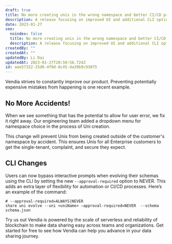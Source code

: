 ```yaml
---
draft: true
title: No more creating unis in the wrong namespace and better CI/CD process
description: A release focusing on improved UI and additional CLI options
date: 2023-01-27
seo:
  noindex: false
  title: No more creating unis in the wrong namespace and better CI/CD process
  description: A release focusing on improved UI and additional CLI options
createdBy: ""
createdAt: ""
updatedBy: Li Dai
updatedAt: 2023-01-27T20:50:56.724Z
id: aae57332-15d6-4f0d-8c45-da39b9c93075
---
```


Vendia strives to constantly improve our product. Preventing potentially expensive mistakes from happening is one recent example. 

## No More Accidents!
When we see something that has the potential to allow for user error, we fix it right away. Our engineering team added a dropdown menu for namespace choice in the process of Uni creation.

This change will prevent Unis from being created outside of the customer's namespace by accident.  This ensures Unis for all Enterprise customers to get the single-tenant, complaint, and secure they expect.

## CLI Changes
Users can now bypass interactive prompts when evolving their schemas using the CLI by setting the new `--approval-required` option to NEVER. This adds an extra layer of flexibility for automation or CI/CD processes. Here’s an example of the command:

```
# --approval-required=ALWAYS|NEVER
share uni evolve --uni <uniName> –approval-required=NEVER  --schema schema.json
```

Try us out
Vendia is powered by the scale of serverless and reliability of blockchain to make data sharing easy across teams and organizations. Get started for free to see how Vendia can help you advance in your data sharing journey.